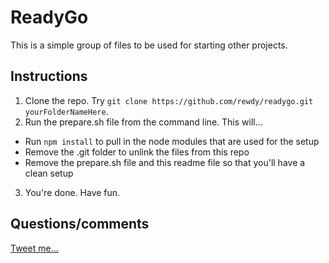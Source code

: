 # ReadyGo

This is a simple group of files to be used for starting other projects.

## Instructions

1. Clone the repo. Try `git clone https://github.com/rewdy/readygo.git yourFolderNameHere`.
2. Run the prepare.sh file from the command line. This will...
 * Run `npm install` to pull in the node modules that are used for the setup
 * Remove the .git folder to unlink the files from this repo
 * Remove the prepare.sh file and this readme file so that you'll have a clean setup
3. You're done. Have fun.

## Questions/comments

[Tweet me...](http://twitter.com/rewdy)